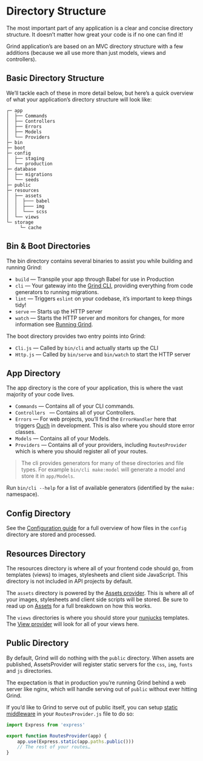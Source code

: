 # Directory Structure
The most important part of any application is a clear and concise directory structure.  It doesn’t matter how great your code is if no one can find it!

Grind application’s are based on an MVC directory structure with a few additions (because we all use more than just models, views and controllers).

## Basic Directory Structure
We’ll tackle each of these in more detail below, but here’s a quick overview of what your application’s directory structure will look like:

```
┌─ app
│  ├── Commands
│  ├── Controllers
│  ├── Errors
│  ├── Models
│  └── Providers
├─ bin
├─ boot
├─ config
│  ├── staging
│  └── production
├─ database
│  ├── migrations
│  └── seeds
├─ public
├─ resources
│  ├── assets
│  │  ├─── babel
│  │  ├─── img
│  │  └─── scss
│  └── views
└─ storage
	 └─ cache
```

## Bin & Boot Directories
The bin directory contains several binaries to assist you while building and running Grind:

* `build` — Transpile your app through Babel for use in Production
* `cli` — Your gateway into the [Grind CLI](cli), providing everything from code generators to running migrations.
* `lint` — Triggers `eslint` on your codebase, it’s important to keep things tidy!
* `serve` — Starts up the HTTP server
* `watch` — Starts the HTTP server and monitors for changes, for more information see [Running Grind](running-grind#development).

The boot directory provides two entry points into Grind:
* `Cli.js` — Called by `bin/cli` and actually starts up the CLI
* `Http.js` — Called by `bin/serve` and `bin/watch` to start the HTTP server

## App Directory
The app directory is the core of your application, this is where the vast majority of your code lives.

* `Commands` — Contains all of your CLI commands.
* `Controllers ` — Contains all of your Controllers.
* `Errors` — For web projects, you’ll find the `ErrorHandler` here that triggers [Ouch](https://www.npmjs.com/package/ouch) in development.  This is also where you should store error classes.
* `Models` — Contains all of your Models.
* `Providers` — Contains all of your providers, including `RoutesProvider` which is where you should register all of your routes.
> The cli provides generators for many of these directories and file types.  For example `bin/cli make:model` will generate a model and store it in `app/Models`.

Run `bin/cli --help` for a list of available generators (identified by the `make:` namespace).

## Config Directory
See the [Configuration guide](configuration) for a full overview of how files in the `config` directory are stored and processed.

## Resources Directory
The resources directory is where all of your frontend code should go, from templates (views) to images, stylesheets and client side JavaScript.  This directory is not included in API projects by default.

The `assets` directory is powered by the [Assets provider](assets).  This is where all of your images, stylesheets and client side scripts will be stored.  Be sure to read up on [Assets](assets) for a full breakdown on how this works.

The `views` directories is where you should store your [nunjucks](http://mozilla.github.io/nunjucks/) templates. The [View provider](templates) will look for all of your views here.

## Public Directory
By default, Grind will do nothing with the `public` directory.  When assets are published, AssetsProvider will register static servers for the `css`, `img`, `fonts` and `js` directories.

The expectation is that in production you’re running Grind behind a web server like nginx, which will handle serving out of `public` without ever hitting Grind.

If you’d like to Grind to serve out of public itself, you can setup [static middleware](https://expressjs.com/en/starter/static-files.html) in your `RoutesProvider.js` file to do so:
```js
import Express from 'express'

export function RoutesProvider(app) {
	app.use(Express.static(app.paths.public()))
	// The rest of your routes…
}
```

